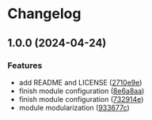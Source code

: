 # Changelog

## 1.0.0 (2024-04-24)


### Features

* add README and LICENSE ([2710e9e](https://github.com/GersonRS/modern-gitops-stack-module-cluster-kind/commit/2710e9e13e1dc7d112e1c0b1826c0a3e37ac1c29))
* finish module configuration ([8e6a8aa](https://github.com/GersonRS/modern-gitops-stack-module-cluster-kind/commit/8e6a8aaa16e2f18a45f01c3252c7569a3ed4a5bb))
* finish module configuration ([732914e](https://github.com/GersonRS/modern-gitops-stack-module-cluster-kind/commit/732914e652e6234521c791839159bb59c3eb76da))
* module modularization ([933677c](https://github.com/GersonRS/modern-gitops-stack-module-cluster-kind/commit/933677c3a29e4976dd93e131d2b29f15518f3b22))
